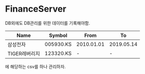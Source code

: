 # FinanceServer

DB외에도 DB관리를 위한 데이터를 기록해야함. 


Name|Symbol|From|To
---|---|---|---
삼성전자|005930.KS|2010.01.01|2019.05.14
TIGER레버리지|123320.KS|-|-

에 해당하는 csv를 하나 관리하자.



